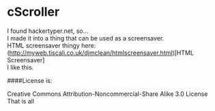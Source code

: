 cScroller
=========

I found hackertyper.net, so...<br>
I made it into a thing that can be used as a screensaver.<br>
HTML screensaver thingy here: (http://myweb.tiscali.co.uk/djmclean/htmlscreensaver.html)[HTML Screensaver]<br>
I like this.

####License is:

Creative Commons Attribution-Noncommercial-Share Alike 3.0 License<br>
That is all

